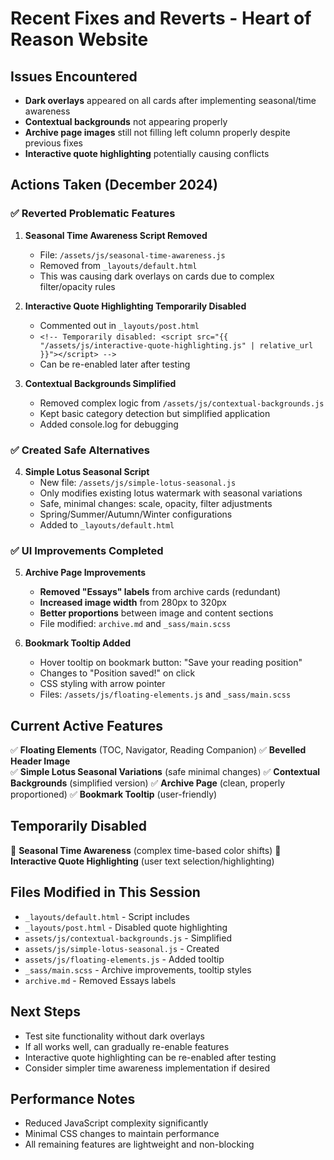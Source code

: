 # Recent Fixes and Reverts - Heart of Reason Website

## Issues Encountered
- **Dark overlays** appeared on all cards after implementing seasonal/time awareness
- **Contextual backgrounds** not appearing properly
- **Archive page images** still not filling left column properly despite previous fixes
- **Interactive quote highlighting** potentially causing conflicts

## Actions Taken (December 2024)

### ✅ Reverted Problematic Features
1. **Seasonal Time Awareness Script Removed**
   - File: `/assets/js/seasonal-time-awareness.js` 
   - Removed from `_layouts/default.html`
   - This was causing dark overlays on cards due to complex filter/opacity rules

2. **Interactive Quote Highlighting Temporarily Disabled**
   - Commented out in `_layouts/post.html`
   - `<!-- Temporarily disabled: <script src="{{ "/assets/js/interactive-quote-highlighting.js" | relative_url }}"></script> -->`
   - Can be re-enabled later after testing

3. **Contextual Backgrounds Simplified**
   - Removed complex logic from `/assets/js/contextual-backgrounds.js`
   - Kept basic category detection but simplified application
   - Added console.log for debugging

### ✅ Created Safe Alternatives

4. **Simple Lotus Seasonal Script**
   - New file: `/assets/js/simple-lotus-seasonal.js`
   - Only modifies existing lotus watermark with seasonal variations
   - Safe, minimal changes: scale, opacity, filter adjustments
   - Spring/Summer/Autumn/Winter configurations
   - Added to `_layouts/default.html`

### ✅ UI Improvements Completed

5. **Archive Page Improvements**
   - **Removed "Essays" labels** from archive cards (redundant)
   - **Increased image width** from 280px to 320px 
   - **Better proportions** between image and content sections
   - File modified: `archive.md` and `_sass/main.scss`

6. **Bookmark Tooltip Added**
   - Hover tooltip on bookmark button: "Save your reading position"
   - Changes to "Position saved!" on click
   - CSS styling with arrow pointer
   - Files: `/assets/js/floating-elements.js` and `_sass/main.scss`

## Current Active Features
✅ **Floating Elements** (TOC, Navigator, Reading Companion)
✅ **Bevelled Header Image**  
✅ **Simple Lotus Seasonal Variations** (safe minimal changes)
✅ **Contextual Backgrounds** (simplified version)
✅ **Archive Page** (clean, properly proportioned)
✅ **Bookmark Tooltip** (user-friendly)

## Temporarily Disabled
🚫 **Seasonal Time Awareness** (complex time-based color shifts)
🚫 **Interactive Quote Highlighting** (user text selection/highlighting)

## Files Modified in This Session
- `_layouts/default.html` - Script includes
- `_layouts/post.html` - Disabled quote highlighting  
- `assets/js/contextual-backgrounds.js` - Simplified
- `assets/js/simple-lotus-seasonal.js` - Created
- `assets/js/floating-elements.js` - Added tooltip
- `_sass/main.scss` - Archive improvements, tooltip styles
- `archive.md` - Removed Essays labels

## Next Steps
- Test site functionality without dark overlays
- If all works well, can gradually re-enable features
- Interactive quote highlighting can be re-enabled after testing
- Consider simpler time awareness implementation if desired

## Performance Notes
- Reduced JavaScript complexity significantly
- Minimal CSS changes to maintain performance
- All remaining features are lightweight and non-blocking